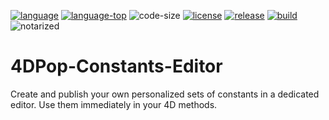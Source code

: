 [code-shield]: https://img.shields.io/static/v1?label=language&message=4d&color=blue
[code-url]: https://developer.4d.com/
[license-url]: LICENSE
[notarized]: https://img.shields.io/badge/notarized-blue

[code-top]: https://img.shields.io/github/languages/top/vdelachaux/4DPop-Constants-Editor.svg
[code-size]: https://img.shields.io/github/languages/code-size/vdelachaux/4DPop-Constants-Editor.svg
[release-shield]: https://img.shields.io/github/v/release/vdelachaux/4DPop-Constants-Editor?include_prereleases
[release-url]: https://github.com/vdelachaux/4DPop-Constants-Editor/releases/latest
[license-shield]: https://img.shields.io/github/license/vdelachaux/4DPop-Constants-Editor
[build-shield]: https://github.com/vdelachaux/4DPop-Constants-Editor/actions/workflows/build.yml/badge.svg
[build-url]: https://github.com/vdelachaux/4DPop-Constants-Editor/actions/workflows/build.yml

[![language][code-shield]][code-url]
[![language-top][code-top]][code-url]
![code-size][code-size]
[![license][license-shield]][license-url]
[![release][release-shield]][release-url]
[![build][build-shield]][license-url]
![notarized][notarized]

# 4DPop-Constants-Editor
Create and publish your own personalized sets of constants in a dedicated editor. Use them immediately in your 4D methods.


